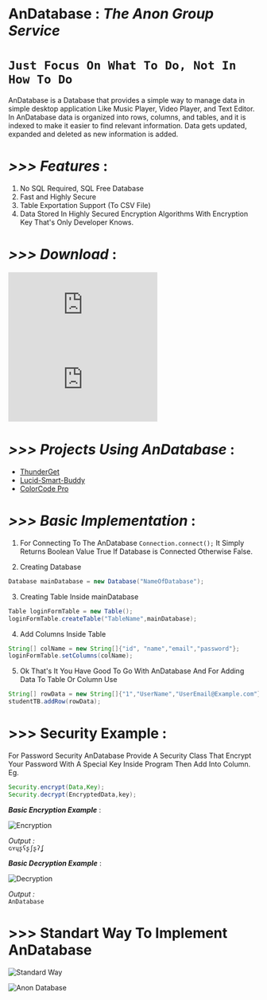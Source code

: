 # AnDatabase : _The Anon Group Service_

# `Just Focus On What To Do, Not In How To Do`


AnDatabase is a Database that provides a simple way to manage data in simple desktop application Like Music Player, Video Player, and Text Editor. In AnDatabase data is organized into rows, columns, and tables, and it is indexed to make it easier to find relevant information. Data gets updated, expanded and deleted as new information is added.


# _>>> Features_ : 
 1. No SQL Required, SQL Free Database
 2. Fast and Highly Secure 
 3. Table Exportation Support (To CSV File)
 4. Data Stored In Highly Secured Encryption Algorithms With Encryption Key That's Only Developer Knows.
 
# _>>> Download_ :    

![AnDatabase v2.1jar](https://github.com/anongrp/AnDatabase/raw/master/AN%20Database%20v2.1.jar)    
![AnDatabase v2.0.jar](https://github.com/anongrp/AnDatabase/raw/master/AN%20Database.jar)

# _>>> Projects Using AnDatabase_ :   

* <a href="https://github.com/anongrp/ThunderGet">ThunderGet</a>
* <a href="https://github.com/Anikeshpatel/Lucid-Smart-Buddy">Lucid-Smart-Buddy</a>
* <a href="https://github.com/anikeshpatel/colorcode-pro">ColorCode Pro</a>  
 
# _>>> Basic Implementation_ :
 
 1. For Connecting To The AnDatabase `Connection.connect();` It Simply Returns Boolean Value True If Database is Connected Otherwise False.     
 
 2. Creating Database  
 ```java 
 Database mainDatabase = new Database("NameOfDatabase");
 ```  
 3. Creating Table Inside mainDatabase  
 ```java 
 Table loginFormTable = new Table();  
 loginFormTable.createTable("TableName",mainDatabase);
 ```
 
 4. Add Columns Inside Table  
 ```java 
 String[] colName = new String[]{"id", "name","email","password"};  
 loginFormTable.setColumns(colName);
 ```
 
 5. Ok That's It You Have Good To Go With AnDatabase And For Adding Data To Table Or Column Use  
 ```java 
 String[] rowData = new String[]{"1","UserName","UserEmail@Example.com"};
 studentTB.addRow(rowData);
 ```
 
 # >>> Security Example : 

For Password Security AnDatabase Provide A Security Class That Encrypt Your Password With A Special Key Inside Program Then Add Into Column.  
Eg.  
```java 
Security.encrypt(Data,Key);
Security.decrypt(EncryptedData,key);
```

_**Basic Encryption Example**_ : 
 
![Encryption](https://raw.githubusercontent.com/anongrp/AnDatabase/master/images/Untitled-2.png)

_Output :_  
```ɢʏɥʂʕʂʃʂʔʆ```

_**Basic Decryption Example**_ : 
 
![Decryption](https://raw.githubusercontent.com/anongrp/AnDatabase/master/images/Untitled-1.png)

_Output :_  
```AnDatabase```    


# >>> Standart Way To Implement AnDatabase   
![Standard Way](https://raw.githubusercontent.com/anongrp/AnDatabase/master/images/standart.png ) 

 
![Anon Database](https://github.com/Anikeshpatel/AnDatabase/blob/master/images/AnonDatabase.png)  
